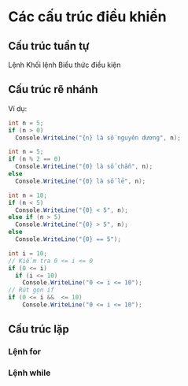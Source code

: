 # Các cấu trúc điều khiển

## Cấu trúc tuần tự

Lệnh
Khối lệnh
Biểu thức điều kiện

## Cấu trúc rẽ nhánh

Ví dụ:

```csharp
int n = 5;
if (n > 0)
  Console.WriteLine("{n} là số nguyên dương", n);
```
```csharp
int n = 5;
if (n % 2 == 0)
  Console.WriteLine("{0} là số chẵn", n);
else
  Console.WriteLine("{0} là số lẻ", n);
```
```csharp
int n = 10;
if (n < 5)
  Console.WriteLine("{0} < 5", n);
else if (n > 5)
  Console.WriteLine("{0} > 5", n);
else
  Console.WriteLine("{0} == 5");
```
```csharp
int i = 10;
// Kiểm tra 0 <= i <= 0
if (0 <= i)
  if (i <= 10)
    Console.WriteLine("0 <= i <= 10");
// Rút gọn if
if (0 <= i &&  <= 10)
    Console.WriteLine("0 <= i <= 10");
```
## Cấu trúc lặp
### Lệnh for


### Lệnh while
